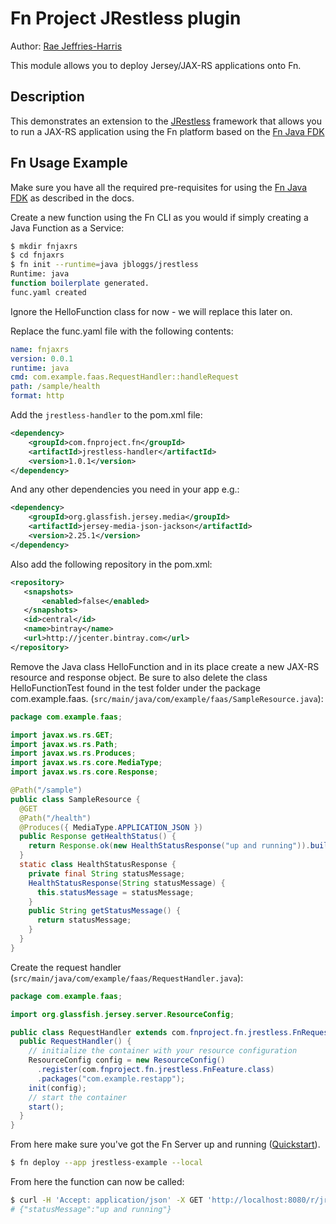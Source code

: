 # Fn Project JRestless plugin 

Author: [Rae Jeffries-Harris](https://github.com/RaeJ) 

This module allows you to deploy Jersey/JAX-RS applications onto Fn. 

## Description
This demonstrates an extension to the [JRestless](https://github.com/bbilger/jrestless) framework that allows you to run a JAX-RS application using the Fn  platform based on the [Fn Java FDK](https://github.com/fnproject/fdk-java)

## Fn Usage Example

Make sure you have all the required pre-requisites for using the  [Fn Java FDK](https://github.com/fnproject/fdk-java) as described in the docs.

Create a new function using the Fn  CLI as you would if simply creating a Java Function as a Service:

```bash
$ mkdir fnjaxrs
$ cd fnjaxrs
$ fn init --runtime=java jbloggs/jrestless
Runtime: java
function boilerplate generated.
func.yaml created
```
Ignore the HelloFunction class for now - we will replace this later on.

Replace the func.yaml file with the following contents:
```yaml
name: fnjaxrs
version: 0.0.1
runtime: java
cmd: com.example.faas.RequestHandler::handleRequest
path: /sample/health
format: http
```

Add the `jrestless-handler`  to  the pom.xml file:

```xml
<dependency>
    <groupId>com.fnproject.fn</groupId>
    <artifactId>jrestless-handler</artifactId>
    <version>1.0.1</version>
</dependency>
```

And any other dependencies you need in your app  e.g.:

```xml
<dependency>
    <groupId>org.glassfish.jersey.media</groupId>
    <artifactId>jersey-media-json-jackson</artifactId>
    <version>2.25.1</version>
</dependency>
```

Also add the following repository in the pom.xml:
```xml
<repository>
   <snapshots>
       <enabled>false</enabled>
   </snapshots>
   <id>central</id>
   <name>bintray</name>
   <url>http://jcenter.bintray.com</url>
</repository>
```

Remove the Java class HelloFunction and in its place create a new JAX-RS resource and response object. Be sure to also delete the class HelloFunctionTest found in the test folder under the package com.example.faas.
(`src/main/java/com/example/faas/SampleResource.java`):

```java
package com.example.faas;

import javax.ws.rs.GET;
import javax.ws.rs.Path;
import javax.ws.rs.Produces;
import javax.ws.rs.core.MediaType;
import javax.ws.rs.core.Response;

@Path("/sample")
public class SampleResource {
  @GET
  @Path("/health")
  @Produces({ MediaType.APPLICATION_JSON })
  public Response getHealthStatus() {
    return Response.ok(new HealthStatusResponse("up and running")).build();
  }
  static class HealthStatusResponse {
    private final String statusMessage;
    HealthStatusResponse(String statusMessage) {
      this.statusMessage = statusMessage;
    }
    public String getStatusMessage() {
      return statusMessage;
    }
  }
}
```

Create the request handler (`src/main/java/com/example/faas/RequestHandler.java`):
```java
package com.example.faas;

import org.glassfish.jersey.server.ResourceConfig;

public class RequestHandler extends com.fnproject.fn.jrestless.FnRequestHandler {
  public RequestHandler() {
    // initialize the container with your resource configuration
    ResourceConfig config = new ResourceConfig()
      .register(com.fnproject.fn.jrestless.FnFeature.class)
      .packages("com.example.restapp");
    init(config);
    // start the container
    start();
  }
}
```
 


From here make sure you've got the Fn Server up and running ([Quickstart](https://github.com/fnproject/fn#quickstart)).

```bash
$ fn deploy --app jrestless-example --local
```

From here the function can now be called:
```bash
$ curl -H 'Accept: application/json' -X GET 'http://localhost:8080/r/jrestless-example/sample/health'
# {"statusMessage":"up and running"}
```
